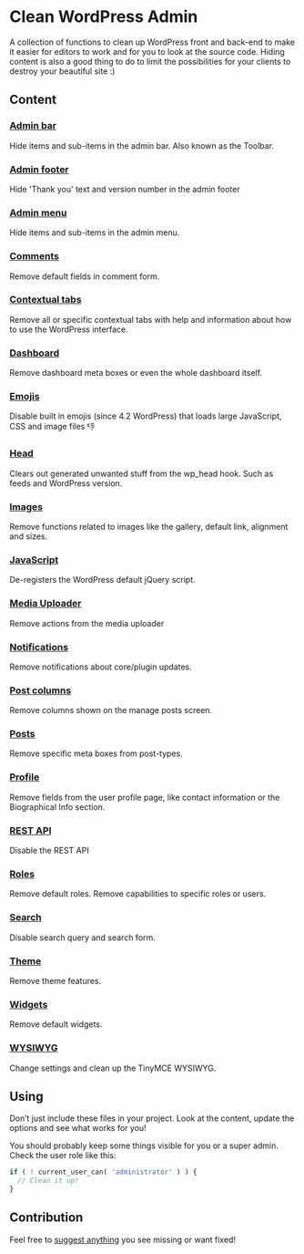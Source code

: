 # Clean WordPress Admin
A collection of functions to clean up WordPress front and back-end to make it easier for editors to work and for you to look at the source code. Hiding content is also a good thing to do to limit the possibilities for your clients to destroy your beautiful site :)


## Content

### [Admin bar](admin-bar.php)
Hide items and sub-items in the admin bar. Also known as the Toolbar.

### [Admin footer](admin-footer.php)
Hide 'Thank you' text and version number in the admin footer

### [Admin menu](admin-menu.php)
Hide items and sub-items in the admin menu.

### [Comments](comments.php)
Remove default fields in comment form.

### [Contextual tabs](contextual-tabs.php)
Remove all or specific contextual tabs with help and information about how to use the WordPress interface.

### [Dashboard](dashboard.php)
Remove dashboard meta boxes or even the whole dashboard itself.

### [Emojis](emojis.php)
Disable built in emojis (since 4.2 WordPress) that loads large JavaScript, CSS and image files :-1:

### [Head](head.php)
Clears out generated unwanted stuff from the wp_head hook. Such as feeds and WordPress version.

### [Images](images.php)
Remove functions related to images like the gallery, default link, alignment and sizes.

### [JavaScript](javascript.php)
De-registers the WordPress default jQuery script.

### [Media Uploader](media-uploader.php)
Remove actions from the media uploader

### [Notifications](notifications.php)
Remove notifications about core/plugin updates.

### [Post columns](post-columns.php)
Remove columns shown on the manage posts screen.

### [Posts](posts.php)
Remove specific meta boxes from post-types.

### [Profile](profile.php)
Remove fields from the user profile page, like contact information or the Biographical Info section.

### [REST API](rest-api.php)
Disable the REST API

### [Roles](roles.php)
Remove default roles. Remove capabilities to specific roles or users.

### [Search](search.php)
Disable search query and search form.

### [Theme](theme.php)
Remove theme features.

### [Widgets](widgets.php)
Remove default widgets.

### [WYSIWYG](wysiwyg.php)
Change settings and clean up the TinyMCE WYSIWYG.


## Using
Don’t just include these files in your project. Look at the content, update the options and see what works for you!

 You should probably keep some things visible for you or a super admin. Check the user role like this:
```php
if ( ! current_user_can( 'administrator' ) ) {
  // Clean it up!
}
```


## Contribution
Feel free to [suggest anything](https://github.com/vincentorback/clean-wordpress-admin/issues) you see missing or want fixed!
